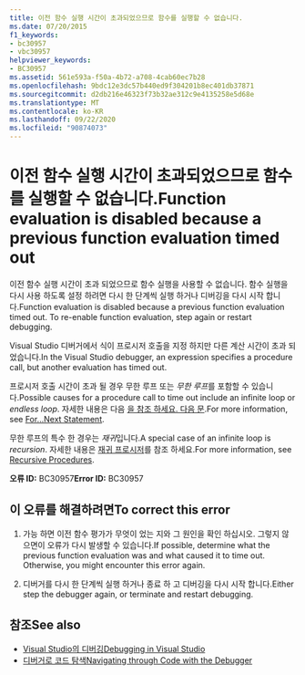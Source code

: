 ```yaml
---
title: 이전 함수 실행 시간이 초과되었으므로 함수를 실행할 수 없습니다.
ms.date: 07/20/2015
f1_keywords:
- bc30957
- vbc30957
helpviewer_keywords:
- BC30957
ms.assetid: 561e593a-f50a-4b72-a708-4cab60ec7b28
ms.openlocfilehash: 9bdc12e3dc57b440ed9f304201b8ec401db37871
ms.sourcegitcommit: d2db216e46323f73b32ae312c9e4135258e5d68e
ms.translationtype: MT
ms.contentlocale: ko-KR
ms.lasthandoff: 09/22/2020
ms.locfileid: "90874073"
---
```

# <a name="function-evaluation-is-disabled-because-a-previous-function-evaluation-timed-out"></a><span data-ttu-id="32049-102">이전 함수 실행 시간이 초과되었으므로 함수를 실행할 수 없습니다.</span><span class="sxs-lookup"><span data-stu-id="32049-102">Function evaluation is disabled because a previous function evaluation timed out</span></span>

<span data-ttu-id="32049-103">이전 함수 실행 시간이 초과 되었으므로 함수 실행을 사용할 수 없습니다. 함수 실행을 다시 사용 하도록 설정 하려면 다시 한 단계씩 실행 하거나 디버깅을 다시 시작 합니다.</span><span class="sxs-lookup"><span data-stu-id="32049-103">Function evaluation is disabled because a previous function evaluation timed out. To re-enable function evaluation, step again or restart debugging.</span></span>  
  
 <span data-ttu-id="32049-104">Visual Studio 디버거에서 식이 프로시저 호출을 지정 하지만 다른 계산 시간이 초과 되었습니다.</span><span class="sxs-lookup"><span data-stu-id="32049-104">In the Visual Studio debugger, an expression specifies a procedure call, but another evaluation has timed out.</span></span>  
  
 <span data-ttu-id="32049-105">프로시저 호출 시간이 초과 될 경우 무한 루프 또는 *무한 루프*를 포함할 수 있습니다.</span><span class="sxs-lookup"><span data-stu-id="32049-105">Possible causes for a procedure call to time out include an infinite loop or *endless loop*.</span></span> <span data-ttu-id="32049-106">자세한 내용은 다음 [을 참조 하세요. 다음 문](../statements/for-next-statement.md).</span><span class="sxs-lookup"><span data-stu-id="32049-106">For more information, see [For...Next Statement](../statements/for-next-statement.md).</span></span>  
  
 <span data-ttu-id="32049-107">무한 루프의 특수 한 경우는 *재귀*입니다.</span><span class="sxs-lookup"><span data-stu-id="32049-107">A special case of an infinite loop is *recursion*.</span></span> <span data-ttu-id="32049-108">자세한 내용은 [재귀 프로시저](../../programming-guide/language-features/procedures/recursive-procedures.md)를 참조 하세요.</span><span class="sxs-lookup"><span data-stu-id="32049-108">For more information, see [Recursive Procedures](../../programming-guide/language-features/procedures/recursive-procedures.md).</span></span>  
  
 <span data-ttu-id="32049-109">**오류 ID:** BC30957</span><span class="sxs-lookup"><span data-stu-id="32049-109">**Error ID:** BC30957</span></span>  
  
## <a name="to-correct-this-error"></a><span data-ttu-id="32049-110">이 오류를 해결하려면</span><span class="sxs-lookup"><span data-stu-id="32049-110">To correct this error</span></span>  
  
1. <span data-ttu-id="32049-111">가능 하면 이전 함수 평가가 무엇이 었는 지와 그 원인을 확인 하십시오. 그렇지 않으면이 오류가 다시 발생할 수 있습니다.</span><span class="sxs-lookup"><span data-stu-id="32049-111">If possible, determine what the previous function evaluation was and what caused it to time out. Otherwise, you might encounter this error again.</span></span>  
  
2. <span data-ttu-id="32049-112">디버거를 다시 한 단계씩 실행 하거나 종료 하 고 디버깅을 다시 시작 합니다.</span><span class="sxs-lookup"><span data-stu-id="32049-112">Either step the debugger again, or terminate and restart debugging.</span></span>  
  
## <a name="see-also"></a><span data-ttu-id="32049-113">참조</span><span class="sxs-lookup"><span data-stu-id="32049-113">See also</span></span>

- [<span data-ttu-id="32049-114">Visual Studio의 디버깅</span><span class="sxs-lookup"><span data-stu-id="32049-114">Debugging in Visual Studio</span></span>](/visualstudio/debugger/debugger-feature-tour)
- [<span data-ttu-id="32049-115">디버거로 코드 탐색</span><span class="sxs-lookup"><span data-stu-id="32049-115">Navigating through Code with the Debugger</span></span>](/visualstudio/debugger/navigating-through-code-with-the-debugger)
